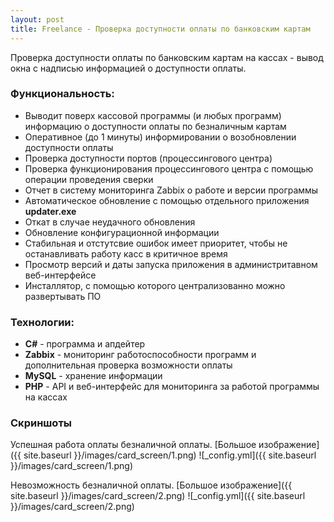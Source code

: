 ```yaml
---
layout: post
title: Freelance - Проверка доступности оплаты по банковским картам
---
```


Проверка доступности оплаты по банковским картам на кассах - вывод окна с надписью информацией о доступности оплаты.

### Функциональность:
- Выводит поверх кассовой программы (и любых программ) информацию о доступности оплаты по безналичным картам
- Оперативное (до 1 минуты) информировании о возобновлении доступности оплаты
- Проверка доступности портов (процессингового центра)
- Проверка функционирования процессингового центра с помощью операции проведения сверки
- Отчет в систему мониторинга Zabbix о работе и версии программы
- Автоматическое обновление с помощью отдельного приложения **updater.exe**
- Откат в случае неудачного обновления
- Обновление конфигурационной информации
- Стабильная и отстутсвие ошибок имеет приоритет, чтобы не останавливать работу касс в критичное время
- Просмотр версий и даты запуска приложения в администритавном веб-интерфейсе
- Инсталлятор, с помощью которого централизованно можно развертывать ПО
<!--more-->

### Технологии:
- **C#** - программа и апдейтер
- **Zabbix** - мониторинг работоспособности программ и дополнительная проверка возможности оплаты
- **MySQL** - хранение информации
- **PHP** - API и веб-интерфейс для мониторинга за работой программы на кассах

### Скриншоты
Успешная работа оплаты безналичной оплаты. [Большое изображение]({{ site.baseurl }}/images/card_screen/1.png)
![_config.yml]({{ site.baseurl }}/images/card_screen/1.png)

Невозможность безналичной оплаты. [Большое изображение]({{ site.baseurl }}/images/card_screen/2.png)
![_config.yml]({{ site.baseurl }}/images/card_screen/2.png)

